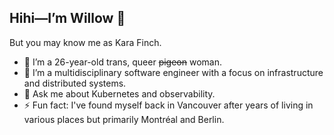 ## Hihi—I’m Willow 👋

But you may know me as Kara Finch.

- 👯 I’m a 26-year-old trans, queer ~~pigeon~~ woman.
- 🔭 I’m a multidisciplinary software engineer with a focus on infrastructure and distributed systems.
- 💬 Ask me about Kubernetes and observability.
- ⚡ Fun fact: I've found myself back in Vancouver after years of living in various places but primarily Montréal and Berlin.
